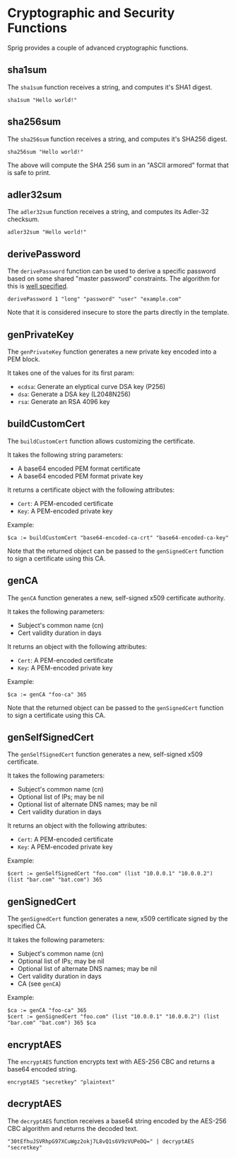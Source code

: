 # Cryptographic and Security Functions

Sprig provides a couple of advanced cryptographic functions.

## sha1sum

The `sha1sum` function receives a string, and computes it's SHA1 digest.

```
sha1sum "Hello world!"
```

## sha256sum

The `sha256sum` function receives a string, and computes it's SHA256 digest.

```
sha256sum "Hello world!"
```

The above will compute the SHA 256 sum in an "ASCII armored" format that is
safe to print.

## adler32sum

The `adler32sum` function receives a string, and computes its Adler-32 checksum.

```
adler32sum "Hello world!"
```

## derivePassword

The `derivePassword` function can be used to derive a specific password based on
some shared "master password" constraints. The algorithm for this is
[well specified](http://masterpasswordapp.com/algorithm.html).

```
derivePassword 1 "long" "password" "user" "example.com"
```

Note that it is considered insecure to store the parts directly in the template.

## genPrivateKey

The `genPrivateKey` function generates a new private key encoded into a PEM
block.

It takes one of the values for its first param:

- `ecdsa`: Generate an elyptical curve DSA key (P256)
- `dsa`: Generate a DSA key (L2048N256)
- `rsa`: Generate an RSA 4096 key

## buildCustomCert

The `buildCustomCert` function allows customizing the certificate.

It takes the following string parameters:

- A base64 encoded PEM format certificate
- A base64 encoded PEM format private key

It returns a certificate object with the following attributes:

- `Cert`: A PEM-encoded certificate
- `Key`: A PEM-encoded private key

Example:

```
$ca := buildCustomCert "base64-encoded-ca-crt" "base64-encoded-ca-key"
```

Note that the returned object can be passed to the `genSignedCert` function
to sign a certificate using this CA.

## genCA

The `genCA` function generates a new, self-signed x509 certificate authority.

It takes the following parameters:

- Subject's common name (cn)
- Cert validity duration in days

It returns an object with the following attributes:

- `Cert`: A PEM-encoded certificate
- `Key`: A PEM-encoded private key

Example:

```
$ca := genCA "foo-ca" 365
```

Note that the returned object can be passed to the `genSignedCert` function
to sign a certificate using this CA.

## genSelfSignedCert

The `genSelfSignedCert` function generates a new, self-signed x509 certificate.

It takes the following parameters:

- Subject's common name (cn)
- Optional list of IPs; may be nil
- Optional list of alternate DNS names; may be nil
- Cert validity duration in days

It returns an object with the following attributes:

- `Cert`: A PEM-encoded certificate
- `Key`: A PEM-encoded private key

Example:

```
$cert := genSelfSignedCert "foo.com" (list "10.0.0.1" "10.0.0.2") (list "bar.com" "bat.com") 365
```

## genSignedCert

The `genSignedCert` function generates a new, x509 certificate signed by the
specified CA.

It takes the following parameters:

- Subject's common name (cn)
- Optional list of IPs; may be nil
- Optional list of alternate DNS names; may be nil
- Cert validity duration in days
- CA (see `genCA`)

Example:

```
$ca := genCA "foo-ca" 365
$cert := genSignedCert "foo.com" (list "10.0.0.1" "10.0.0.2") (list "bar.com" "bat.com") 365 $ca
```

## encryptAES

The `encryptAES` function encrypts text with AES-256 CBC and returns a base64 encoded string.

```
encryptAES "secretkey" "plaintext"
```

## decryptAES

The `decryptAES` function receives a base64 string encoded by the AES-256 CBC
algorithm and returns the decoded text.

```
"30tEfhuJSVRhpG97XCuWgz2okj7L8vQ1s6V9zVUPeDQ=" | decryptAES "secretkey"
```
